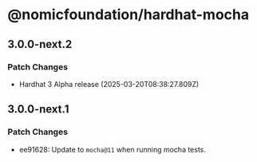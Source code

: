 # @nomicfoundation/hardhat-mocha

## 3.0.0-next.2

### Patch Changes

- Hardhat 3 Alpha release (2025-03-20T08:38:27.809Z)

## 3.0.0-next.1

### Patch Changes

- ee91628: Update to `mocha@11` when running mocha tests.
